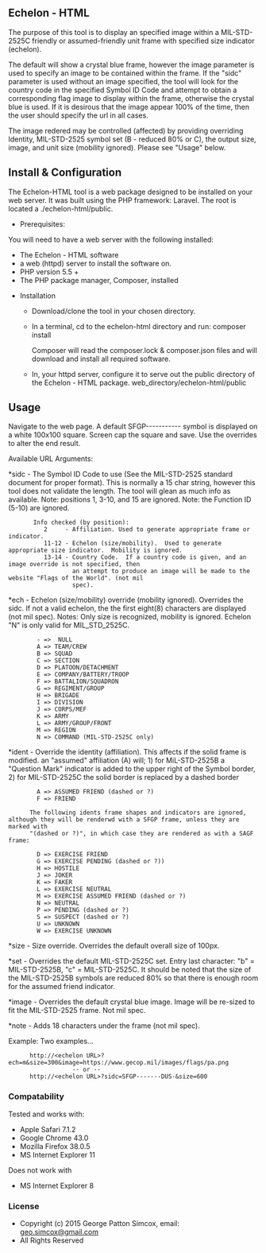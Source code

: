 ## Echelon - HTML
 
 The purpose of this tool is to display an specified image within a MIL-STD-2525C friendly or assumed-friendly unit frame with 
 specified size indicator (echelon).
 
 The default will show a crystal blue frame, however the image parameter is used to specify an image to be contained within the frame.
 If the "sidc" parameter is used without an image specified, the tool will look for the country code in the specified Symbol ID Code and
 attempt to obtain a corresponding flag image to display within the frame, otherwise the crystal blue is used.  If it is desirous that
 the image appear 100% of the time, then the user should specify the url in all cases.
 
 The image redered may be controlled (affected) by providing overriding Identity, MIL-STD-2525 symbol set (B - reduced 80% or C), the 
 output size, image, and unit size (mobility ignored).  Please see "Usage" below.

## Install & Configuration

The Echelon-HTML tool is a web package designed to be installed on your web server.  It was built using the 
PHP framework: Laravel.  The root is located a ./echelon-html/public.

- Prerequisites:

You will need to have a web server with the following installed:
 * The Echelon - HTML software
 * a web (httpd) server to install the software on.
 * PHP version 5.5 +
 * The PHP package manager, Composer, installed

- Installation

  * Download/clone the tool in your chosen directory.
  * In a terminal, cd to the echelon-html directory and run:
       composer install
       
       Composer will read the composer.lock & composer.json files and will download and 
       install all required software.

  * In, your httpd server, configure it to serve out the public directory of the Echelon - HTML package.
       web_directory/echelon-html/public

## Usage

Navigate to the web page.  A default SFGP----------- symbol is displayed on a white 100x100 square.  Screen cap 
the square and save.  Use the overrides to alter the end result.

Available URL Arguments:

 *sidc  - The Symbol ID Code to use (See the MIL-STD-2525 standard document for proper format).  This is normally 
         a 15 char string, however this tool does not validate the length.  The tool will glean as much info as 
         available. Note: positions 1, 3-10, and 15 are ignored.  Note: the Function ID (5-10) are ignored.
         
           Info checked (by position):
              2     - Affiliation. Used to generate appropriate frame or indicator.
              11-12 - Echelon (size/mobility).  Used to generate appropriate size indicator.  Mobility is ignored.
              13-14 - Country Code.  If a country code is given, and an image override is not specified, then
                      an attempt to produce an image will be made to the website "Flags of the World". (not mil 
                      spec).
                      
 *ech   - Echelon (size/mobility) override (mobility ignored).  Overrides the sidc.  If not a valid echelon, the the first eight(8) characters
          are displayed (not mil spec).  Notes: Only size is recognized, mobility is ignored. Echelon "N" is only valid for MIL_STD_2525C.
         
            - =>  NULL
            A => TEAM/CREW
            B => SQUAD
            C => SECTION
            D => PLATOON/DETACHMENT
            E => COMPANY/BATTERY/TROOP
            F => BATTALION/SQUADRON
            G => REGIMENT/GROUP
            H => BRIGADE
            I => DIVISION
            J => CORPS/MEF
            K => ARMY
            L => ARMY/GROUP/FRONT
            M => REGION
            N => COMMAND (MIL-STD-2525C only)

 *ident - Override the identity  (affiliation).  This affects if the solid frame is modified.  an "assumed" 
          affiliation (A) will; 
            1) for MiL-STD-2525B a "Question Mark" indicator is added to the upper right of the Symbol border, 
            2) for MIL-STD-2525C the solid border is replaced by a dashed border
          
            A => ASSUMED FRIEND (dashed or ?)
            F => FRIEND 
            
          The following idents frame shapes and indicators are ignored, although they will be renderwd with a SFGP frame, unless they are marked with 
          "(dashed or ?)", in which case they are rendered as with a SAGF frame:
          
            D => EXERCISE FRIEND
            G => EXERCISE PENDING (dashed or ?))
            H => HOSTILE
            J => JOKER
            K => FAKER
            L => EXERCISE NEUTRAL
            M => EXERCISE ASSUMED FRIEND (dashed or ?)
            N => NEUTRAL 
            P => PENDING (dashed or ?)
            S => SUSPECT (dashed or ?)
            U => UNKNOWN
            W => EXERCISE UNKNOWN
         
 *size  - Size override.  Overrides the default overall size of 100px.
 
 *set   - Overrides the default MIL-STD-2525C set.  Entry last character: "b" = MIL-STD-2525B, "c" = MIL-STD-2525C.  It should be noted that
          the size of the MIL-STD-2525B symbols are reduced 80% so that there is enough room for the assumed friend indicator.
 
 *image - Overrides the default crystal blue image.  Image will be re-sized to fit the MIL-STD-2525 frame. Not mil spec.
 
 *note  - Adds 18 characters under the frame (not mil spec).

Example:  Two examples...

          http://<echelon URL>?ech=m&size=300&image=https://www.gecop.mil/images/flags/pa.png
                      -- or --
          http://<echelon URL>?sidc=SFGP-------DUS-&size=600

### Compatability

Tested and works with:

* Apple Safari 7.1.2
* Google Chrome 43.0
* Mozilla Firefox 38.0.5
* MS Internet Explorer 11

Does not work with

* MS Internet Explorer 8

### License

 * Copyright (c) 2015 George Patton Simcox, email: geo.simcox@gmail.com
 * All Rights Reserved


